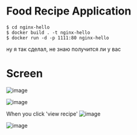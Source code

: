 # Food Recipe Application

```
$ cd nginx-hello
$ docker build . -t nginx-hello
$ docker run -d -p 1111:80 nginx-hello
```
ну я так сделал, не знаю получится ли у вас

# Screen
![image](https://github.com/user-attachments/assets/c5cdda70-d2d2-4c03-94b9-c1f8b11dba93)


![image](https://github.com/user-attachments/assets/8e5be702-1399-4a43-ba69-28e20ddfb04f)


When you click 'view recipe'
![image](https://github.com/user-attachments/assets/8e59831a-228c-49e0-9962-28d73ab27cfa)


![image](https://github.com/user-attachments/assets/c9f183ae-0983-4592-b4e3-82b45bc31246)
